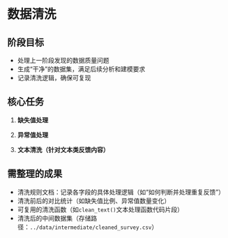 # 数据清洗

## 阶段目标
- 处理上一阶段发现的数据质量问题
- 生成“干净”的数据集，满足后续分析和建模要求
- 记录清洗逻辑，确保可复现

## 核心任务
1. **缺失值处理**

2. **异常值处理**

3. **文本清洗（针对文本类反馈内容）**

## 需整理的成果
- 清洗规则文档：记录各字段的具体处理逻辑（如“如何判断并处理重复反馈”）
- 清洗前后的对比统计（如缺失值比例、异常值数量变化）
- 可复用的清洗函数（如`clean_text()`文本处理函数代码片段）
- 清洗后的中间数据集（存储路径：`../data/intermediate/cleaned_survey.csv`）